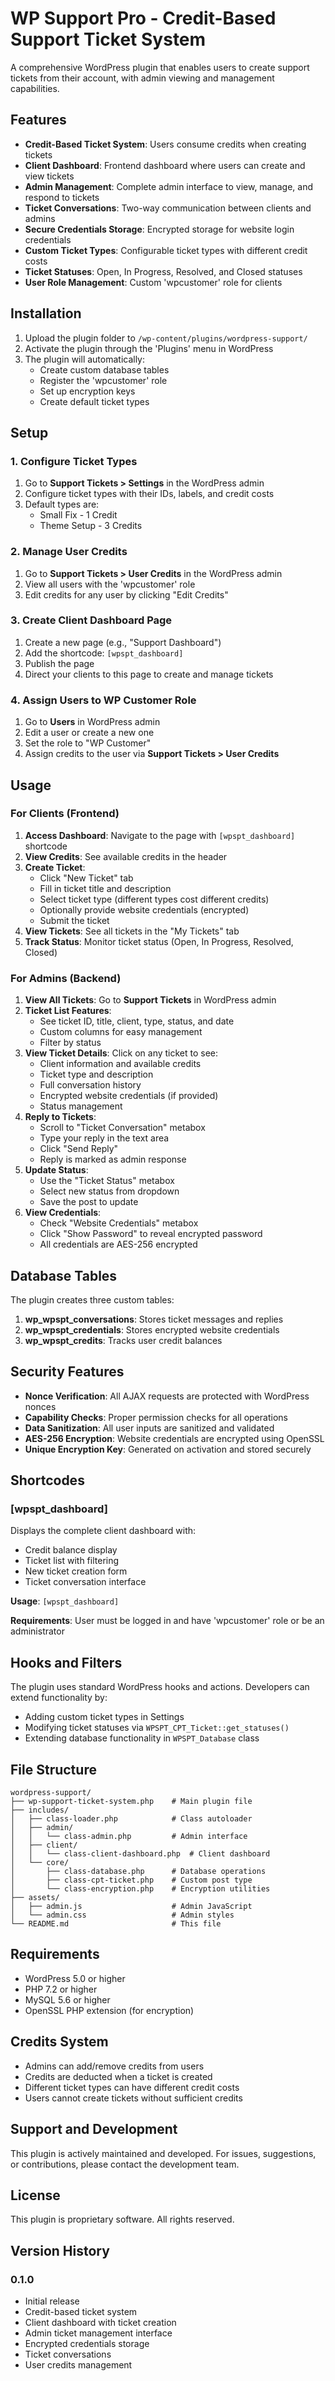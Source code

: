 # WP Support Pro - Credit-Based Support Ticket System

A comprehensive WordPress plugin that enables users to create support tickets from their account, with admin viewing and management capabilities.

## Features

- **Credit-Based Ticket System**: Users consume credits when creating tickets
- **Client Dashboard**: Frontend dashboard where users can create and view tickets
- **Admin Management**: Complete admin interface to view, manage, and respond to tickets
- **Ticket Conversations**: Two-way communication between clients and admins
- **Secure Credentials Storage**: Encrypted storage for website login credentials
- **Custom Ticket Types**: Configurable ticket types with different credit costs
- **Ticket Statuses**: Open, In Progress, Resolved, and Closed statuses
- **User Role Management**: Custom 'wpcustomer' role for clients

## Installation

1. Upload the plugin folder to `/wp-content/plugins/wordpress-support/`
2. Activate the plugin through the 'Plugins' menu in WordPress
3. The plugin will automatically:
   - Create custom database tables
   - Register the 'wpcustomer' role
   - Set up encryption keys
   - Create default ticket types

## Setup

### 1. Configure Ticket Types

1. Go to **Support Tickets > Settings** in the WordPress admin
2. Configure ticket types with their IDs, labels, and credit costs
3. Default types are:
   - Small Fix - 1 Credit
   - Theme Setup - 3 Credits

### 2. Manage User Credits

1. Go to **Support Tickets > User Credits** in the WordPress admin
2. View all users with the 'wpcustomer' role
3. Edit credits for any user by clicking "Edit Credits"

### 3. Create Client Dashboard Page

1. Create a new page (e.g., "Support Dashboard")
2. Add the shortcode: `[wpspt_dashboard]`
3. Publish the page
4. Direct your clients to this page to create and manage tickets

### 4. Assign Users to WP Customer Role

1. Go to **Users** in WordPress admin
2. Edit a user or create a new one
3. Set the role to "WP Customer"
4. Assign credits to the user via **Support Tickets > User Credits**

## Usage

### For Clients (Frontend)

1. **Access Dashboard**: Navigate to the page with `[wpspt_dashboard]` shortcode
2. **View Credits**: See available credits in the header
3. **Create Ticket**:
   - Click "New Ticket" tab
   - Fill in ticket title and description
   - Select ticket type (different types cost different credits)
   - Optionally provide website credentials (encrypted)
   - Submit the ticket
4. **View Tickets**: See all tickets in the "My Tickets" tab
5. **Track Status**: Monitor ticket status (Open, In Progress, Resolved, Closed)

### For Admins (Backend)

1. **View All Tickets**: Go to **Support Tickets** in WordPress admin
2. **Ticket List Features**:
   - See ticket ID, title, client, type, status, and date
   - Custom columns for easy management
   - Filter by status
3. **View Ticket Details**: Click on any ticket to see:
   - Client information and available credits
   - Ticket type and description
   - Full conversation history
   - Encrypted website credentials (if provided)
   - Status management
4. **Reply to Tickets**:
   - Scroll to "Ticket Conversation" metabox
   - Type your reply in the text area
   - Click "Send Reply"
   - Reply is marked as admin response
5. **Update Status**:
   - Use the "Ticket Status" metabox
   - Select new status from dropdown
   - Save the post to update
6. **View Credentials**:
   - Check "Website Credentials" metabox
   - Click "Show Password" to reveal encrypted password
   - All credentials are AES-256 encrypted

## Database Tables

The plugin creates three custom tables:

1. **wp_wpspt_conversations**: Stores ticket messages and replies
2. **wp_wpspt_credentials**: Stores encrypted website credentials
3. **wp_wpspt_credits**: Tracks user credit balances

## Security Features

- **Nonce Verification**: All AJAX requests are protected with WordPress nonces
- **Capability Checks**: Proper permission checks for all operations
- **Data Sanitization**: All user inputs are sanitized and validated
- **AES-256 Encryption**: Website credentials are encrypted using OpenSSL
- **Unique Encryption Key**: Generated on activation and stored securely

## Shortcodes

### [wpspt_dashboard]

Displays the complete client dashboard with:
- Credit balance display
- Ticket list with filtering
- New ticket creation form
- Ticket conversation interface

**Usage**: `[wpspt_dashboard]`

**Requirements**: User must be logged in and have 'wpcustomer' role or be an administrator

## Hooks and Filters

The plugin uses standard WordPress hooks and actions. Developers can extend functionality by:

- Adding custom ticket types in Settings
- Modifying ticket statuses via `WPSPT_CPT_Ticket::get_statuses()`
- Extending database functionality in `WPSPT_Database` class

## File Structure

```
wordpress-support/
├── wp-support-ticket-system.php    # Main plugin file
├── includes/
│   ├── class-loader.php            # Class autoloader
│   ├── admin/
│   │   └── class-admin.php         # Admin interface
│   ├── client/
│   │   └── class-client-dashboard.php  # Client dashboard
│   └── core/
│       ├── class-database.php      # Database operations
│       ├── class-cpt-ticket.php    # Custom post type
│       └── class-encryption.php    # Encryption utilities
├── assets/
│   ├── admin.js                    # Admin JavaScript
│   └── admin.css                   # Admin styles
└── README.md                       # This file
```

## Requirements

- WordPress 5.0 or higher
- PHP 7.2 or higher
- MySQL 5.6 or higher
- OpenSSL PHP extension (for encryption)

## Credits System

- Admins can add/remove credits from users
- Credits are deducted when a ticket is created
- Different ticket types can have different credit costs
- Users cannot create tickets without sufficient credits

## Support and Development

This plugin is actively maintained and developed. For issues, suggestions, or contributions, please contact the development team.

## License

This plugin is proprietary software. All rights reserved.

## Version History

### 0.1.0
- Initial release
- Credit-based ticket system
- Client dashboard with ticket creation
- Admin ticket management interface
- Encrypted credentials storage
- Ticket conversations
- User credits management
